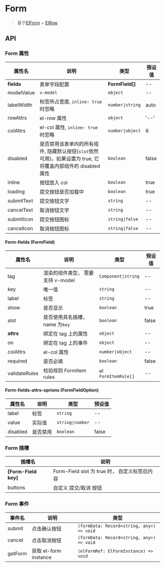 # Form

> 基于[ElForm](https://element-plus.org/zh-CN/component/form.html) + [ElRow](https://element-plus.org/zh-CN/component/layout.html)

## API

### Form 属性

| 属性名     | 说明                                                                                                        | 类型             | 预设值 |
| ---------- | ----------------------------------------------------------------------------------------------------------- | ---------------- | ------ |
| **fields** | 表单字段配置                                                                                                | **FormField[]**  | --     |
| modelValue | `v-model`                                                                                                   | `object`         | --     |
| labelWidth | 标签所占宽度, `inline: true` 时忽略                                                                         | `number\|string` | auto   |
| rowAttrs   | el-row 属性                                                                                                 | `object`         | '--'   |
| colAttrs   | el-col 属性, `inline: true` 时忽略                                                                          | `number\|object` | 6      |
| disabled   | 是否禁用该表单内的所有组件, 隐藏默认按钮(`slot`依然可用)。如果设置为 true, 它将覆盖内部组件的 disabled 属性 | `boolean`        | false  |
| inline     | 按钮放入 col                                                                                                | `boolean`        | true   |
| loading    | 提交按钮是否加载中                                                                                          | `boolean`        | true   |
| submitText | 提交按钮文字                                                                                                | `string`         | --     |
| cancelText | 取消按钮文字                                                                                                | `string`         | --     |
| submitIcon | 提交按钮图标                                                                                                | `string\|false`  | --     |
| cancelIcon | 取消按钮图标                                                                                                | `string\|false`  | --     |

#### Form-fields (FormField)

| 属性名        | 说明                              | 类型                | 预设值 |
| ------------- | --------------------------------- | ------------------- | ------ |
| tag           | 渲染的组件类型， 需要支持 v-model | `Component\|string` | --     |
| key           | 唯一值                            | `string`            | --     |
| label         | 标签                              | `string`            | --     |
| show          | 是否显示                          | `boolean`           | true   |
| slot          | 是否使用具名插槽，name 为`key`    | `boolean`           | false  |
| **attrs**     | 绑定在 tag 上的属性               | `object`            | --     |
| on            | 绑定在 tag 上的事件               | `object`            | --     |
| colAttrs      | el-col 属性                       | `number\|object`    | --     |
| required      | 是否必填                          | `boolean`           | false  |
| validateRules | 校验规则 FormItem rules           | el `FormItemRule[]` | --     |

#### Form-fields-attrs-oprions (FormFieldOption)

| 属性名   | 说明     | 类型             | 预设值 |
| -------- | -------- | ---------------- | ------ |
| label    | 标签     | `string`         | --     |
| value    | 实际值   | `string\|number` | --     |
| disabled | 是否禁用 | `boolean`        | false  |

### Form 插槽

| 插槽名               | 说明                                          |
| -------------------- | --------------------------------------------- |
| **[Form-Field key]** | Form-Field slot 为 true 时， 自定义标签后内容 |
| buttons              | 自定义 提交/取消 按钮                         |

### Form 事件

| 事件名  | 说明                  | 类型                                      |
| ------- | --------------------- | ----------------------------------------- |
| submit  | 点击确认按钮          | `(formData: Record<string, any>) => void` |
| cancel  | 点击取消按钮          | `(formData: Record<string, any>) => void` |
| getForm | 获取 el-form instance | `(elFormRef: ElFormInstance) => void`     |
